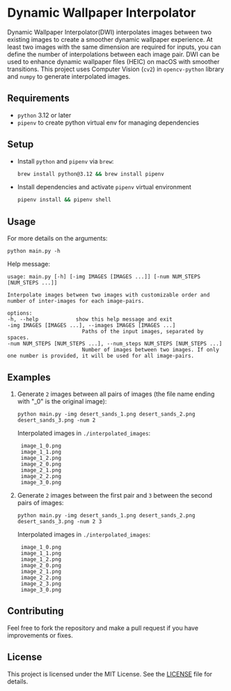 # Dynamic Wallpaper Interpolator

Dynamic Wallpaper Interpolator(DWI) interpolates images between two existing images to create a smoother dynamic wallpaper experience. At least two images with the same dimension are required for inputs, you can define the number of interpolations between each image pair. DWI can be used to enhance dynamic wallpaper files (HEIC) on macOS with smoother transitions. This project uses Computer Vision (`cv2`) in `opencv-python` library and `numpy` to generate interpolated images.

## Requirements

- `python` 3.12 or later
- `pipenv` to create python virtual env for managing dependencies

## Setup

- Install `python` and `pipenv` via `brew`:

  ```zsh
  brew install python@3.12 && brew install pipenv
  ```

- Install dependencies and activate `pipenv` virtual environment

  ```zsh
  pipenv install && pipenv shell
  ```

## Usage

For more details on the arguments:

```
python main.py -h
```

Help message:

```
usage: main.py [-h] [-img IMAGES [IMAGES ...]] [-num NUM_STEPS [NUM_STEPS ...]]

Interpolate images between two images with customizable order and number of inter-images for each image-pairs.

options:
-h, --help            show this help message and exit
-img IMAGES [IMAGES ...], --images IMAGES [IMAGES ...]
                        Paths of the input images, separated by spaces.
-num NUM_STEPS [NUM_STEPS ...], --num_steps NUM_STEPS [NUM_STEPS ...]
                        Number of images between two images. If only one number is provided, it will be used for all image-pairs.
```

## Examples

1. Generate `2` images between all pairs of images (the file name ending with "\_0" is the original image):
   ```
   python main.py -img desert_sands_1.png desert_sands_2.png desert_sands_3.png -num 2
   ```
   Interpolated images in `./interpolated_images`:
   ```
    image_1_0.png
    image_1_1.png
    image_1_2.png
    image_2_0.png
    image_2_1.png
    image_2_2.png
    image_3_0.png
   ```
2. Generate `2` images between the first pair and `3` between the second pairs of images:
   ```
   python main.py -img desert_sands_1.png desert_sands_2.png desert_sands_3.png -num 2 3
   ```
   Interpolated images in `./interpolated_images`:
   ```
    image_1_0.png
    image_1_1.png
    image_1_2.png
    image_2_0.png
    image_2_1.png
    image_2_2.png
    image_2_3.png
    image_3_0.png
   ```

## Contributing

Feel free to fork the repository and make a pull request if you have improvements or fixes.

## License

This project is licensed under the MIT License. See the [LICENSE](https://raw.githubusercontent.com/Ender-Wang/Dynamic-Wallpaper-Interpolator/master/LICENSE) file for details.
